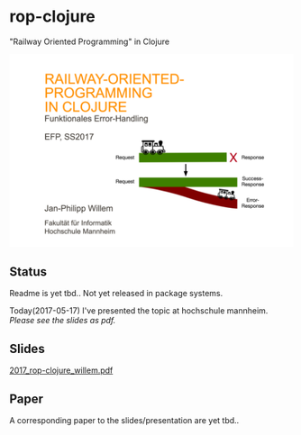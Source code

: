 # rop-clojure
"Railway Oriented Programming" in Clojure

![title-page rop](docs/assets/images/intro_rails.png?raw=true)

## Status
Readme is yet tbd..
Not yet released in package systems.

Today(2017-05-17) I've presented the topic at hochschule mannheim. *Please see the slides as pdf.*

## Slides
[2017_rop-clojure_willem.pdf](docs/slides/2017_rop-clojure_willem.pdf)

## Paper
A corresponding paper to the slides/presentation are yet tbd..
